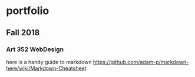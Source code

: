 # portfolio
## Fall 2018
### Art 352 WebDesign

here is a handy guide to markdown https://github.com/adam-p/markdown-here/wiki/Markdown-Cheatsheet
